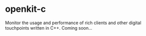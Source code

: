 # openkit-c

Monitor the usage and performance of rich clients and other digital touchpoints written in C++. Coming soon...
